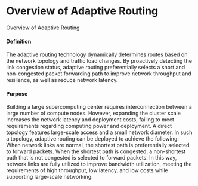 Overview of Adaptive Routing
============================

Overview of Adaptive Routing

#### Definition

The adaptive routing technology dynamically determines routes based on the network topology and traffic load changes. By proactively detecting the link congestion status, adaptive routing preferentially selects a short and non-congested packet forwarding path to improve network throughput and resilience, as well as reduce network latency.


#### Purpose

Building a large supercomputing center requires interconnection between a large number of compute nodes. However, expanding the cluster scale increases the network latency and deployment costs, failing to meet requirements regarding computing power and deployment. A direct topology features large-scale access and a small network diameter. In such a topology, adaptive routing can be deployed to achieve the following: When network links are normal, the shortest path is preferentially selected to forward packets. When the shortest path is congested, a non-shortest path that is not congested is selected to forward packets. In this way, network links are fully utilized to improve bandwidth utilization, meeting the requirements of high throughput, low latency, and low costs while supporting large-scale networking.